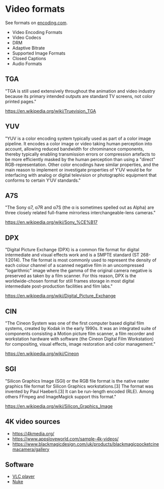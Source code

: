 # Video formats

See formats on [encoding.com](https://www.encoding.com/formats/).

- Video Encoding Formats
- Video Codecs
- DRM
- Adaptive Bitrate
- Supported Image Formats
- Closed Captions
- Audio Formats

## TGA
"TGA is still used extensively throughout the animation and video industry because its primary intended outputs are standard TV screens, not color printed pages."

https://en.wikipedia.org/wiki/Truevision_TGA

## YUV
"YUV is a color encoding system typically used as part of a color image pipeline. It encodes a color image or video taking human perception into account, allowing reduced bandwidth for chrominance components, thereby typically enabling transmission errors or compression artefacts to be more efficiently masked by the human perception than using a "direct" RGB-representation. Other color encodings have similar properties, and the main reason to implement or investigate properties of Y′UV would be for interfacing with analog or digital television or photographic equipment that conforms to certain Y′UV standards."

## A7S
"The Sony α7, α7R and α7S (the α is sometimes spelled out as Alpha) are three closely related full-frame mirrorless interchangeable-lens cameras."

https://en.wikipedia.org/wiki/Sony_%CE%B17

## DPX
"Digital Picture Exchange (DPX) is a common file format for digital intermediate and visual effects work and is a SMPTE standard (ST 268-1:2014). The file format is most commonly used to represent the density of each colour channel of a scanned negative film in an uncompressed "logarithmic" image where the gamma of the original camera negative is preserved as taken by a film scanner. For this reason, DPX is the worldwide-chosen format for still frames storage in most digital intermediate post-production facilities and film labs."

https://en.wikipedia.org/wiki/Digital_Picture_Exchange

## CIN
"The Cineon System was one of the first computer based digital film systems, created by Kodak in the early 1990s. It was an integrated suite of components consisting a Motion picture film scanner, a film recorder and workstation hardware with software (the Cineon Digital Film Workstation) for compositing, visual effects, image restoration and color management."

https://en.wikipedia.org/wiki/Cineon

## SGI
"Silicon Graphics Image (SGI) or the RGB file format is the native raster graphics file format for Silicon Graphics workstations.[3] The format was invented by Paul Haeberli.[3] It can be run-length encoded (RLE). Among others FFmpeg and ImageMagick support this format."

https://en.wikipedia.org/wiki/Silicon_Graphics_Image

## 4K video sources
- https://4kmedia.org/
- https://www.appsloveworld.com/sample-4k-videos/
- https://www.blackmagicdesign.com/uk/products/blackmagicpocketcinemacamera/gallery

## Software
- [VLC player](https://vlc.onl/download/)
- [Nuke](https://learn.foundry.com/nuke/content/learn_nuke.html)
